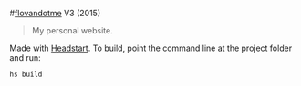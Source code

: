 #[flovandotme](http://flovan.me) V3 (2015)
> My personal website.

Made with [Headstart](http://headstart.io).
To build, point the command line at the project folder and run:
````
hs build
````